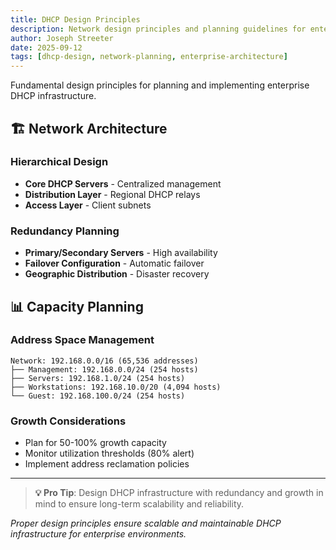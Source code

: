 ```yaml
---
title: DHCP Design Principles
description: Network design principles and planning guidelines for enterprise DHCP deployments
author: Joseph Streeter
date: 2025-09-12
tags: [dhcp-design, network-planning, enterprise-architecture]
---
```


Fundamental design principles for planning and implementing enterprise DHCP infrastructure.

## 🏗️ Network Architecture

### Hierarchical Design

- **Core DHCP Servers** - Centralized management
- **Distribution Layer** - Regional DHCP relays
- **Access Layer** - Client subnets

### Redundancy Planning

- **Primary/Secondary Servers** - High availability
- **Failover Configuration** - Automatic failover
- **Geographic Distribution** - Disaster recovery

## 📊 Capacity Planning

### Address Space Management

```text
Network: 192.168.0.0/16 (65,536 addresses)
├── Management: 192.168.0.0/24 (254 hosts)
├── Servers: 192.168.1.0/24 (254 hosts)
├── Workstations: 192.168.10.0/20 (4,094 hosts)
└── Guest: 192.168.100.0/24 (254 hosts)
```

### Growth Considerations

- Plan for 50-100% growth capacity
- Monitor utilization thresholds (80% alert)
- Implement address reclamation policies

---

> **💡 Pro Tip**: Design DHCP infrastructure with redundancy and growth in mind to ensure long-term scalability and reliability.

*Proper design principles ensure scalable and maintainable DHCP infrastructure for enterprise environments.*
